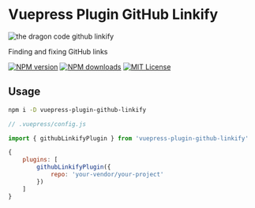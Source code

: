# Vuepress Plugin GitHub Linkify

![the dragon code github linkify](https://preview.dragon-code.pro/the-dragon-code/github-linkify.svg)

Finding and fixing GitHub links

[![NPM version][npm-version-image]][npm-url]
[![NPM downloads][npm-downloads-image]][npm-downloads-url]
[![MIT License][license-image]][license-url]

## Usage

```bash
npm i -D vuepress-plugin-github-linkify
```

```javascript
// .vuepress/config.js

import { githubLinkifyPlugin } from 'vuepress-plugin-github-linkify'

{
    plugins: [
        githubLinkifyPlugin({
            repo: 'your-vendor/your-project'
        })
    ]
}
```

[license-image]: https://img.shields.io/badge/license-MIT-blue.svg?style=flat-square

[license-url]: LICENSE

[npm-url]: https://npmjs.org/package/vuepress-plugin-github-linkify

[npm-version-image]: https://img.shields.io/npm/v/vuepress-plugin-github-linkify.svg?style=flat-square

[npm-downloads-image]: https://img.shields.io/npm/dm/vuepress-plugin-github-linkify.svg?style=flat-square

[npm-downloads-url]: https://npmcharts.com/compare/vuepress-plugin-github-linkify?minimal=true
